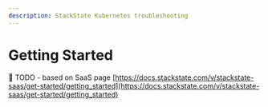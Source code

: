 ```yaml
---
description: StackState Kubernetes troubleshooting
---
```


# Getting Started

🚧 TODO - based on SaaS page [https://docs.stackstate.com/v/stackstate-saas/get-started/getting_started](https://docs.stackstate.com/v/stackstate-saas/get-started/getting_started)